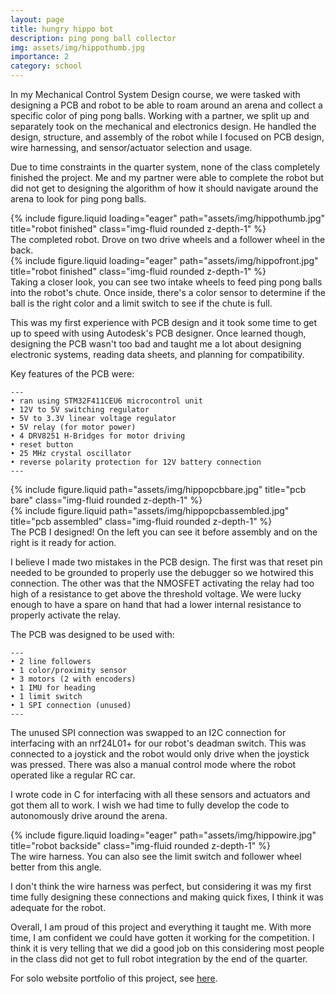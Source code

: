 ```yaml
---
layout: page
title: hungry hippo bot
description: ping pong ball collector
img: assets/img/hippothumb.jpg
importance: 2
category: school
---
```


In my Mechanical Control System Design course, we were tasked with designing a PCB and robot to be able to roam around an arena and collect a specific color of ping pong balls. Working with a partner, we split up and separately took on the mechanical and electronics design. He handled the design, structure, and assembly of the robot while I focused on PCB design, wire harnessing, and sensor/actuator selection and usage.

Due to time constraints in the quarter system, none of the class completely finished the project. Me and my partner were able to complete the robot but did not get to designing the algorithm of how it should navigate around the arena to look for ping pong balls.

<div class="row">
    <div class="col-sm mt-3 mt-md-0">
        {% include figure.liquid loading="eager" path="assets/img/hippothumb.jpg" title="robot finished" class="img-fluid rounded z-depth-1" %}
    </div>
</div>
<div class="caption">
    The completed robot. Drove on two drive wheels and a follower wheel in the back.
</div>

<div class="row">
    <div class="col-sm mt-3 mt-md-0">
        {% include figure.liquid loading="eager" path="assets/img/hippofront.jpg" title="robot finished" class="img-fluid rounded z-depth-1" %}
    </div>
</div>
<div class="caption">
    Taking a closer look, you can see two intake wheels to feed ping pong balls into the robot's chute. Once inside, there's a color sensor to determine if the ball is the right color and a limit switch to see if the chute is full.
</div>

This was my first experience with PCB design and it took some time to get up to speed with using Autodesk's PCB designer. Once learned though, designing the PCB wasn't too bad and taught me a lot about designing electronic systems, reading data sheets, and planning for compatibility. 

Key features of the PCB were:

    ---
    • ran using STM32F411CEU6 microcontrol unit
    • 12V to 5V switching regulator
    • 5V to 3.3V linear voltage regulator
    • 5V relay (for motor power)
    • 4 DRV8251 H-Bridges for motor driving
    • reset button
    • 25 MHz crystal oscillator
    • reverse polarity protection for 12V battery connection
    ---

<div class="row justify-content-sm-center">
    <div class="col-sm-6 mt-4 mt-md-0">
        {% include figure.liquid path="assets/img/hippopcbbare.jpg" title="pcb bare" class="img-fluid rounded z-depth-1" %}
    </div>
    <div class="col-sm-6 mt-4 mt-md-0">
        {% include figure.liquid path="assets/img/hippopcbassembled.jpg" title="pcb assembled" class="img-fluid rounded z-depth-1" %}
    </div>
</div>
<div class="caption">
    The PCB I designed! On the left you can see it before assembly and on the right is it ready for action.
</div>

I believe I made two mistakes in the PCB design. The first was that reset pin needed to be grounded to properly use the debugger so we hotwired this connection. The other was that the NMOSFET activating the relay had too high of a resistance to get above the threshold voltage. We were lucky enough to have a spare on hand that had a lower internal resistance to properly activate the relay.

The PCB was designed to be used with:

    ---
    • 2 line followers
    • 1 color/proximity sensor
    • 3 motors (2 with encoders)
    • 1 IMU for heading
    • 1 limit switch
    • 1 SPI connection (unused)
    ---

The unused SPI connection was swapped to an I2C connection for interfacing with an nrf24L01+ for our robot's deadman switch. This was connected to a joystick and the robot would only drive when the joystick was pressed. There was also a manual control mode where the robot operated like a regular RC car.

I wrote code in C for interfacing with all these sensors and actuators and got them all to work. I wish we had time to fully develop the code to autonomously drive around the arena.

<div class="row">
    <div class="col-sm mt-3 mt-md-0">
        {% include figure.liquid loading="eager" path="assets/img/hippowire.jpg" title="robot backside" class="img-fluid rounded z-depth-1" %}
    </div>
</div>
<div class="caption">
    The wire harness. You can also see the limit switch and follower wheel better from this angle.
</div>

I don't think the wire harness was perfect, but considering it was my first time fully designing these connections and making quick fixes, I think it was adequate for the robot.

Overall, I am proud of this project and everything it taught me. With more time, I am confident we could have gotten it working for the competition. I think it is very telling that we did a good job on this considering most people in the class did not get to full robot integration by the end of the quarter.

For solo website portfolio of this project, see <a href="https://seanwahl.github.io/ME-507-Portfolio/index.html">here</a>.
